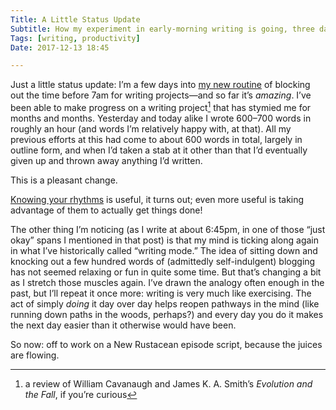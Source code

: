 ```yaml
---
Title: A Little Status Update
Subtitle: How my experiment in early-morning writing is going, three days in.
Tags: [writing, productivity]
Date: 2017-12-13 18:45

---
```


Just a little status update: I’m a few days into [my new routine][post] of blocking out the time before 7am for writing projects—and so far it’s *amazing*. I’ve been able to make progress on a writing project[^1] that has stymied me for months and months. Yesterday and today alike I wrote 600–700 words in roughly an hour (and words I’m relatively happy with, at that). All my previous efforts at this had come to about 600 words in total, largely in outline form, and when I’d taken a stab at it other than that I’d eventually given up and thrown away anything I’d written.

[post]: http://v4.chriskrycho.com/2017/knowing-your-rhythms.html

This is a pleasant change.

[Knowing your rhythms][post] is useful, it turns out; even more useful is taking advantage of them to actually get things done!

The other thing I’m noticing (as I write at about 6:45pm, in one of those “just okay” spans I mentioned in that post) is that my mind is ticking along again in what I’ve historically called “writing mode.” The idea of sitting down and knocking out a few hundred words of (admittedly self-indulgent) blogging has not seemed relaxing or fun in quite some time. But that’s changing a bit as I stretch those muscles again. I’ve drawn the analogy often enough in the past, but I’ll repeat it once more: writing is very much like exercising. The act of simply *doing* it day over day helps reopen pathways in the mind (like running down paths in the woods, perhaps?) and every day you do it makes the next day easier than it otherwise would have been.

So now: off to work on a New Rustacean episode script, because the juices are flowing.

[^1]:   a review of William Cavanaugh and James K. A. Smith’s _Evolution and the Fall_, if you’re curious

